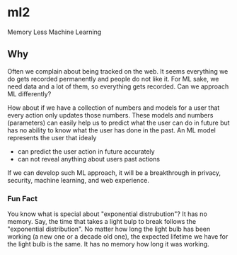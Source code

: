 # ml2
Memory Less Machine Learning

## Why
Often we complain about being tracked on the web. It seems everything we do gets recorded permanently and people do not like it. For ML sake, we need data and a lot of them, so everything gets recorded. Can we approach ML differently?

How about if we have a collection of numbers and models for a user that every action only updates those numbers. These models and numbers (parameters) can easily help us to predict what the user can do in future but has no ability to know what the user has done in the past. An ML model represents the user that idealy
- can predict the user action in future accurately
- can not reveal anything about users past actions

If we can develop such ML approach, it will be a breakthrough in privacy, security, machine learning, and web experience.

### Fun Fact
You know what is special about "exponential distrubution"? It has no memory. Say, the time that takes a light bulp to break follows the "exponential distribution". No matter how long the light bulb has been working (a new one or a decade old one), the expected lifetime we have for the light bulb is the same. It has no memory how long it was working.



